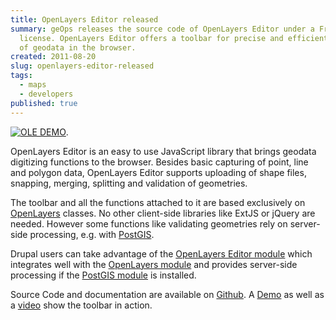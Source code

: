 ```yaml
---
title: OpenLayers Editor released
summary: geOps releases the source code of OpenLayers Editor under a FreeBSD
  license. OpenLayers Editor offers a toolbar for precise and efficient editing
  of geodata in the browser.
created: 2011-08-20
slug: openlayers-editor-released
tags:
  - maps
  - developers
published: true
---
```


[![OLE DEMO](/images/blog/openlayers-editor-released/ole-demo-screenshot.png "OLE Demo")](http://ole.geops.de).

OpenLayers Editor is an easy to use JavaScript library that brings geodata digitizing functions to the browser. Besides basic capturing of point, line and polygon data, OpenLayers Editor supports uploading of shape files, snapping, merging, splitting and validation of geometries.

The toolbar and all the functions attached to it are based exclusively on [OpenLayers](http://openlayers.org "openlayers.org") classes. No other client-side libraries like ExtJS or jQuery are needed. However some functions like validating geometries rely on server-side processing, e.g. with [PostGIS](http://postgis.org "PostGIS").

Drupal users can take advantage of the [OpenLayers Editor module](http://drupal.org/project/ole) which integrates well with the [OpenLayers module](http://drupal.org/project/openlayers) and provides server-side processing if the [PostGIS module](http://drupal.org/project/postgis) is installed.

Source Code and documentation are available on [Github](https://github.com/geops/ole "OLE auf Github"). A [Demo](http://ole.geops.de "OpenLayers Editor Demo") as well as a [video](http://www.youtube.com/watch?v=eJQIN7j2r9o "YouTube Video Geodata editing") show the toolbar in action.
